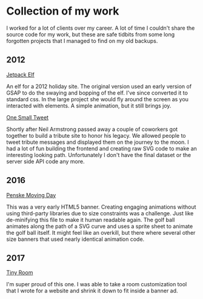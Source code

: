 # Collection of my work

I worked for a lot of clients over my career.  A lot of time I couldn't share the source code for my work, but these are safe tidbits from some long forgotten projects that I managed to find on my old backups.

## 2012

[Jetpack Elf](2012/jetpack-elf/index.html)

An elf for a 2012 holiday site.  The original version used an early version of GSAP to do the swaying and bopping of the elf.  I've since converted it to standard css. In the large project she would fly around the screen as you interacted with elements.  A simple animation, but it still brings joy.

[One Small Tweet](2012/onesmalltweet/)

Shortly after Neil Armstrong passed away a couple of coworkers got together to build a tribute site to honor his legacy. We allowed people to tweet tribute messages and displayed them on the journey to the moon. I had a lot of fun building the frontend and creating raw SVG code to make an interesting looking path.  Unfortunately I don't have the final dataset or the server side API code any more.

## 2016

[Penske Moving Day](2016/moving-day-ola/)

This was a very early HTML5 banner. Creating engaging animations without using third-party libraries due to size constraints was a challenge.  Just like de-minifying this file to make it human readable again. The golf ball animates along the path of a SVG curve and uses a sprite sheet to animate the golf ball itself. It might feel like an overkill, but there where several other size banners that used nearly identical animation code.

## 2017

[Tiny Room](2017/tinyroom/)

I'm super proud of this one.  I was able to take a room customization tool that I wrote for a website and shrink it down to fit inside a banner ad.
